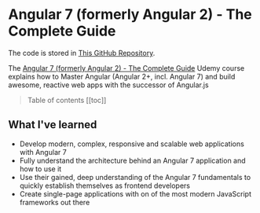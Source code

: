 # Angular 7 (formerly Angular 2) - The Complete Guide

The code is stored in [This GitHub Repository](https://github.com/peelmicro/angular-the-complete-guide).

The [Angular 7 (formerly Angular 2) - The Complete Guide](https://www.udemy.com/the-complete-guide-to-angular-2/) Udemy course explains how to Master Angular (Angular 2+, incl. Angular 7) and build awesome, reactive web apps with the successor of Angular.js

> Table of contents
[[toc]]

## What I've learned
- Develop modern, complex, responsive and scalable web applications with Angular 7
- Fully understand the architecture behind an Angular 7 application and how to use it
- Use their gained, deep understanding of the Angular 7 fundamentals to quickly establish themselves as frontend developers
- Create single-page applications with on of the most modern JavaScript frameworks out there
